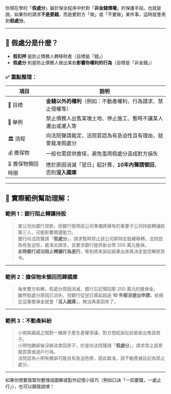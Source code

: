 你現在學的「**假處分**」屬於保全程序中針對「**非金錢債權**」的保護手段。也就是說，如果你的請求**不是要錢**，而是要對方「做」或「不要做」某件事，這時就會用到**假處分**。

---

## 📌 假處分是什麼？

- **假扣押** 是防止債務人轉移財產（目標是「錢」）  
- **假處分** 則是防止債務人做出某些**影響你權利的行為**（目標是「非金錢」）

### ✅ 重點整理：

| 項目 | 說明 |
|------|------|
| 🎯 目標 | **金錢以外的權利**（例如：不動產權利、行為請求、禁止侵權等） |
| 🧭 舉例 | 禁止債務人出售某塊土地、停止施工、暫時不讓某人遷出或遷入等 |
| 🏛️ 流程 | 向法院聲請裁定，法院若認為有急迫性且有理由，就會裁准假處分 |
| 💰 擔保物 | 一般也需提供擔保，避免濫用假處分造成對方損失 |
| ⏳ 擔保物領回時限 | 應於原因消滅「翌日」起計算，**10年內聲請領回**，否則**沒入國庫** |

---

## 🧠 實際範例幫助理解：

### 範例 1：銀行阻止轉讓持股

> 某公司向銀行貸款，但銀行發現該公司準備將擁有的重要子公司持股轉讓給第三人，可能影響償還能力。  
> 銀行向法院聲請「**假處分**」，請求暫時禁止該公司將特定股權移轉。法院認為有急迫性，裁准此請求，並要求銀行提供新台幣 200 萬元擔保。  
> **此時銀行成功阻止轉讓行為進行**，等到將來訴訟結果出來再決定是否解除禁令。

---

### 範例 2：擔保物未領回而歸國庫

> 後來雙方和解，假處分原因消滅，銀行忘記領回那 200 萬元的擔保金。  
> 雖然假處分原因已消失，但銀行從翌日算起超過 **10 年都沒提出申請**，依規定這筆擔保金就會「**沒入國庫**」，無法再拿回來了。

---

### 範例 3：不動產糾紛

> 小明與親戚之間對一棟房子產生產權爭議，對方想趁訴訟前偷偷出售該房子。  
> 小明怕勝訴後沒辦法拿回房子，於是向法院聲請「**假處分**」，請求禁止該房屋買賣或過戶行為。  
> 法院認為小明有勝訴可能且有急迫危險，因此裁准，該不動產被註記為禁止處分。

---

如果你想要我幫你整理成圖解或製作記憶小技巧（例如口诀「一扣要錢，一處止行」），也可以跟我說唷！